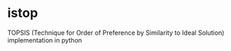 # istop
TOPSIS (Technique for Order of Preference by Similarity to Ideal Solution) implementation in python
